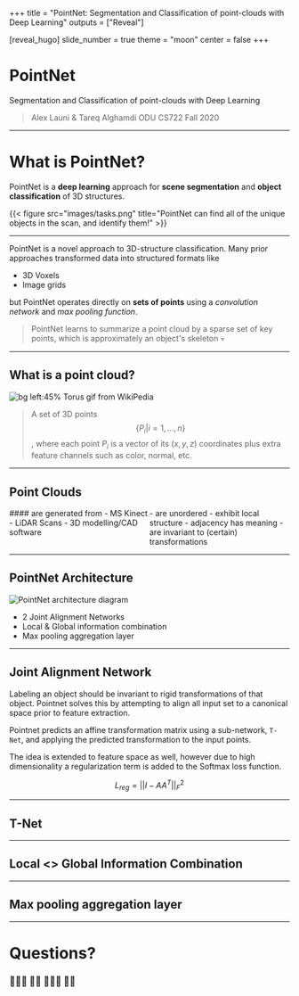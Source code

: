 +++
title = "PointNet: Segmentation and Classification of point-clouds with Deep Learning"
outputs = ["Reveal"]

[reveal_hugo]
slide_number = true
theme = "moon"
center = false
+++

# PointNet
Segmentation and Classification of point-clouds with Deep Learning

> Alex Launi & Tareq Alghamdi
> ODU CS722 Fall 2020

---

# What is PointNet?
PointNet is a **deep learning** approach for **scene segmentation** and **object classification** of 3D structures.

{{< figure src="images/tasks.png" title="PointNet can find all of the unique objects in the scan, and identify them!" >}}

---

PointNet is a novel approach to 3D-structure classification. Many prior approaches transformed data into structured formats like
 - 3D Voxels
 - Image grids

but PointNet operates directly on **sets of points** using a *convolution network* and *max pooling function*.

> PointNet learns to summarize a point cloud by a sparse set of key points, which is approximately an object's skeleton 💀

---

## What is a point cloud?
![bg left:45% Torus gif from WikiPedia](images/Point_cloud_torus.gif)
> A set of 3D points
> $$ \{ P_{i} | i = 1,\ldots,n \} $$, where each point $P_i$ is a vector of its  $(x,y,z)$ coordinates plus extra feature channels such as color, normal, etc.

---

## Point Clouds
<style>
.container{
    display: flex;
}
.col{
    flex: 1;
}
</style>

<div class="container" data-markdown>
<div class="col">
#### are generated from
 - MS Kinect 
 - LiDAR Scans
 - 3D modelling/CAD software
</div>

<div class="col">
- are unordered
- exhibit local structure
  - adjacency has meaning
- are invariant to (certain) transformations
</div>
</div>

---

## PointNet Architecture
![PointNet architecture diagram](images/architecture.png)
- 2 Joint Alignment Networks
- Local & Global information combination
- Max pooling aggregation layer

---

## Joint Alignment Network
Labeling an object should be invariant to rigid transformations of that object.
Pointnet solves this by attempting to align all input set to a canonical space prior to feature extraction.

Pointnet predicts an affine transformation matrix using a sub-network, `T-Net`, and applying the predicted transformation
to the input points.

The idea is extended to feature space as well, however due to high dimensionality a regularization term is added to the 
Softmax loss function.

$$ L_{reg} = ||I - AA^T||_F^2 $$

---

## T-Net

---

## Local <> Global Information Combination

---

## Max pooling aggregation layer

---

# Questions?
### 🙋🏿‍♂️ 🙋🏻 🙋🏽‍♀️ 🙋‍♂️